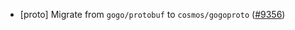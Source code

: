 - [proto] Migrate from `gogo/protobuf` to `cosmos/gogoproto`
  ([#9356](https://github.com/tendermint/tendermint/issues/9356))